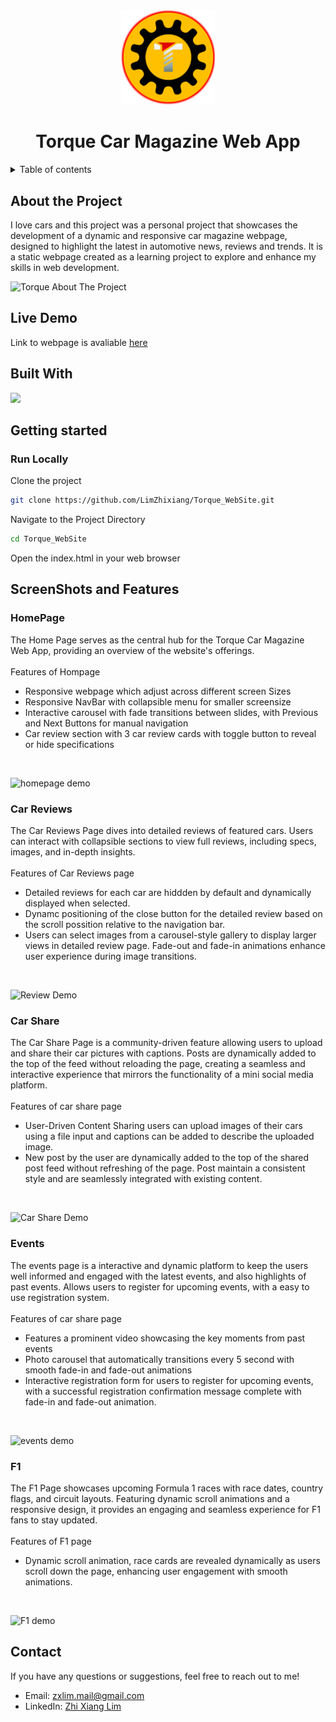 <!-- Project logo and title -->
<div align="center">
	<img src="./image/index-img/logo.png" alt="Torque WebSite" width="150px" />
	<h1 align="center">Torque Car Magazine Web App</h1>
</div>

<!-- Table of contents -->
<details>
	<summary>Table of contents</summary>
	<ol>
		<li>
			<a href='#about-the-project'>About The Project</a>
			<ul>
				<li><a href='#live-demo'>Live Demo</a></li>
				<li><a href='#built-with'>Built with</li>
			</ul>
		</li>
		<li>
			<a href='#getting-started'>Getting Started</a>
			<ul>
				<li><a href='#run-locally'>Run Locally</a></li>
			</ul>
		</li>
		<li>
			<a href='#screenshots'>Screen Shots and Features</a>
			<ul>
				<li><a href='#Home-Page'>Home Page</a></li>
				<li><a href='#car-reviews'>Car Reviews</a></li>
				<li><a href='#car-share'>Car Share</a></li>
				<li><a href='#events'>Events</a></li>
				<li><a href='#f1'>F1</a></li>
			</ul>
		</li>
		<li>
			<a href='#contact'>Contact</a>
		</li>
	</ol>
</details>

<!-- About the project -->
## About the Project
I love cars and this project was a personal project that showcases the development of a dynamic and responsive car magazine webpage, designed to highlight the latest in automotive news, reviews and trends. It is a static webpage created as a learning project to explore and enhance my skills in web development.
</br>

![Torque About The Project](https://github.com/user-attachments/assets/1fe1d479-d9a9-4d8a-ae5f-11f9a1245af6)

<!-- live demo link -->
## Live Demo
Link to webpage is avaliable <a href="https://limzhixiang.github.io/Torque_WebSite/">here</a>

## Built With
<img src="https://skillicons.dev/icons?i=html,css,javascript,github,bootstrap">

<!-- Cloning and setup of the project -->
## Getting started
### Run Locally
Clone the project
```bash
git clone https://github.com/LimZhixiang/Torque_WebSite.git
```
Navigate to the Project Directory
```bash
cd Torque_WebSite
```
Open the index.html in your web browser

<!-- video recording and features of each webpage -->
## ScreenShots and Features
### HomePage
The Home Page serves as the central hub for the Torque Car Magazine Web App, providing an overview of the website's offerings. 
</br>
</br>
Features of Hompage
<ul>
	<li>Responsive webpage which adjust across different screen Sizes</li>
	<li>Responsive NavBar with collapsible menu for smaller screensize</li>
	<li>Interactive carousel with fade transitions between slides, with Previous and Next Buttons for manual navigation</li>
	<li>Car review section with 3 car review cards with toggle button to reveal or hide specifications</li>
</ul>
</br>

![homepage demo](https://github.com/user-attachments/assets/04a7aba5-0019-4d94-9976-165e17052c9d)

### Car Reviews
The Car Reviews Page dives into detailed reviews of featured cars. Users can interact with collapsible sections to view full reviews, including specs, images, and in-depth insights.
</br>
</br>
Features of Car Reviews page

<ul>
	<li>Detailed reviews for each car are hiddden by default and dynamically displayed when selected.</li>
	<li>Dynamc positioning of the close button for the detailed review based on the scroll possition relative to the navigation bar.</li>
	<li>Users can select images from a carousel-style gallery to display larger views in detailed review page. Fade-out and fade-in animations enhance user experience during image transitions.</li>
</ul>
</br>

![Review Demo](https://github.com/user-attachments/assets/8510d383-7d0b-42f0-a018-58df6b08f4ef)

### Car Share
The Car Share Page is a community-driven feature allowing users to upload and share their car pictures with captions. Posts are dynamically added to the top of the feed without reloading the page, creating a seamless and interactive experience that mirrors the functionality of a mini social media platform.
</br>
</br>
Features of car share page
<ul>
	<li>User-Driven Content Sharing users can upload images of their cars using a file input and captions can be added to describe the uploaded image.</li>
	<li>New post by the user are dynamically added to the top of the shared post feed without refreshing of the page. Post maintain a consistent style and are seamlessly integrated with existing content.</li>
</ul>
</br>

![Car Share Demo](https://github.com/user-attachments/assets/e2c45836-85dc-474a-ad21-a5100046f279)

### Events
The events page is a interactive and dynamic platform to keep the users well informed and engaged with the latest events, and also highlights of past events. Allows users to register for upcoming events, with a easy to use registration system.
</br>
</br>
Features of car share page
<ul>
	<li>Features a prominent video showcasing the key moments from past events</li>
	<li>Photo carousel that automatically transitions every 5 second with smooth fade-in and fade-out animations</li>
	<li>Interactive registration form for users to register for upcoming events, with a successful registration confirmation message complete with fade-in and fade-out animation.</li>
</ul>
</br>

![events demo](https://github.com/user-attachments/assets/39eb5cf0-bc85-44ed-95e9-e5efac5e563a)

### F1
The F1 Page showcases upcoming Formula 1 races with race dates, country flags, and circuit layouts. Featuring dynamic scroll animations and a responsive design, it provides an engaging and seamless experience for F1 fans to stay updated.
</br>
</br>
Features of F1 page
<ul>
	<li>Dynamic scroll animation, race cards are revealed dynamically as users scroll down the page, enhancing user engagement with smooth animations.</li>
</ul>
</br>

![F1 demo](https://github.com/user-attachments/assets/e480ea58-9ab2-4d29-abef-7945fd851c5d)


## Contact
If you have any questions or suggestions, feel free to reach out to me!
- Email: [zxlim.mail@gmail.com](mailto:zxlim.mail@gmail.com)
- LinkedIn: [Zhi Xiang Lim](https://www.linkedin.com/in/zhixiang-lim-a705952b3/)